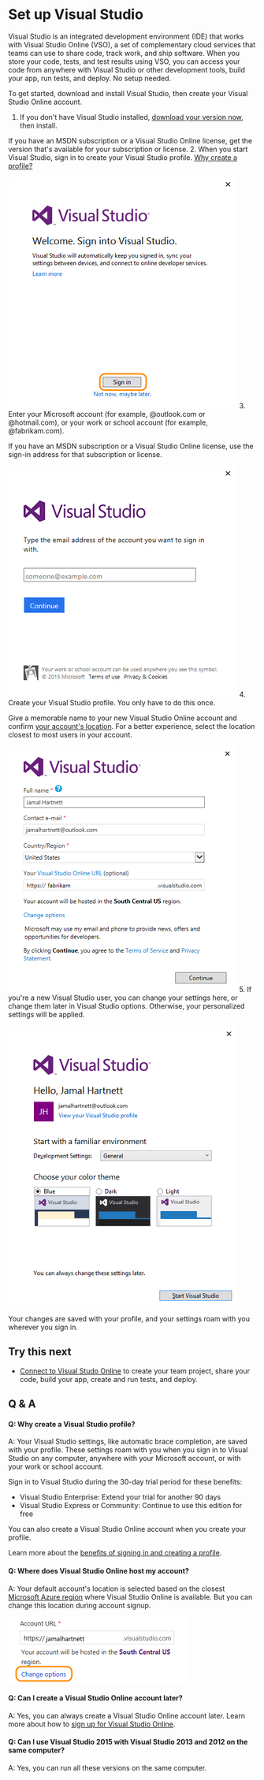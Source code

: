 
# Set up Visual Studio


Visual Studio is an integrated development environment (IDE) that works with Visual Studio Online (VSO), 
a set of complementary cloud services that teams can use to share code, track work, and ship software. 
When you store your code, tests, and test results using VSO, you can access your code from anywhere 
with Visual Studio or other development tools, build your app, run tests, and deploy. No setup needed.



To get started, download and install Visual Studio, then create your Visual Studio Online account.


1. If you don't have Visual Studio installed, 
[download your version now](https://go.microsoft.com/fwlink/?LinkId=309297&amp;clcid=0x409&amp;slcid=0x409), 
then install.



If you have an MSDN subscription or a Visual Studio Online license, 
get the version that's available for your subscription or license.
2. When you start Visual Studio, sign in to create your Visual Studio profile. [Why create a profile?](https://www.visualstudio.com/get-started/setup/set-up-vs#why-sign-in)



![Sign in to Visual Studio](./media/set-up-vs/SignInVisualStudio.png)
3. Enter your Microsoft account (for example, @outlook.com or @hotmail.com), 
or your work or school account (for example, @fabrikam.com).



If you have an MSDN subscription or a Visual Studio Online license, 
use the sign-in address for that subscription or license.



![Enter your Microsoft account, or your work or school account](./media/set-up-vs/VSO_SignInAddress.png)
4. Create your Visual Studio profile. You only have to do this once.



Give a memorable name to your new Visual Studio Online account 
and confirm [your account's location](https://www.visualstudio.com/get-started/setup/set-up-vs#AccountLocation). For a better experience, 
select the location closest to most users in your account.



![Create your profile](./media/set-up-vs/VSO_ProfileAccountDetails.png)
5. If you're a new Visual Studio user, you can change your settings here, 
or change them later in Visual Studio options. Otherwise, your personalized settings will be applied.



![Change settings, if you want](./media/set-up-vs/HelloNewProfile.png)



Your changes are saved with your profile, and your settings roam with you wherever you sign in.

## Try this next

- [Connect to Visual Studo Online](https://www.visualstudio.com/get-started/setup/connect-to-visual-studio-online) to create your team project,
share your code, build your app, create and run tests, and deploy.

## Q &amp; A

#### Q: Why create a Visual Studio profile?


A:    Your Visual Studio settings, like automatic brace completion, are saved with your 
profile. These settings roam with you when you sign in to Visual Studio on any computer, 
anywhere with your Microsoft account, or with your work or school account.



Sign in to Visual Studio during the 30-day trial period for these benefits:


- Visual Studio Enterprise: Extend your trial for another 90 days
- Visual Studio Express or Community: Continue to use this edition for free


You can also create a Visual Studio Online account when you create your profile.



Learn more about the 
[benefits of signing in and creating a profile](https://msdn.microsoft.com/library/dn457348%28v=vs.140%29.aspx).






#### Q: Where does Visual Studio Online host my account?


A: Your default account's location is selected based on the closest 
[Microsoft Azure region](https://azure.microsoft.com/en-us/regions) 
where Visual Studio Online is available. 
But you can change this location during account signup.



![To change your account's location, click Change options](./media/set-up-vs/VSO_ChangeAcctLocation.png)






#### Q: Can I create a Visual Studio Online account later?


A:    Yes, you can always create a Visual Studio Online account later. 
Learn more about how to [sign up for Visual Studio Online](https://www.visualstudio.com/get-started/setup/sign-up-for-visual-studio-online).


#### Q: Can I use Visual Studio 2015 with Visual Studio 2013 and 2012 on the same computer?


A:    Yes, you can run all these versions on the same computer.
